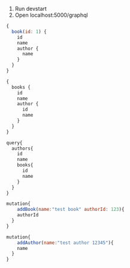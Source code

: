 1. Run devstart
2. Open localhost:5000/graphql


```javascript
{
  book(id: 1) {
    id
    name
    author {
      name
    }
  }
}
```


```javascript
{
  books {
    id
    name
    author {
      id
      name
    }
  }
}
```

```javascript
query{
  authors{
    id
    name
    books{
      id
      name
    }
  }
}
```

```javascript
mutation{
	addBook(name:"test book" authorId: 123){
    authorId
  }
}
```

```javascript
mutation{
	addAuthor(name:"test author 12345"){
    name
  }
}
```
